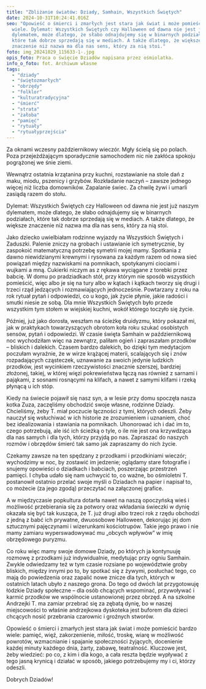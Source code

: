 ```yaml
---
title: "Zbliżanie światów: Dziady, Samhain, Wszystkich Świętych"
date: 2024-10-31T10:24:41.016Z
seo: "Opowieść o śmierci i zmarłych jest stara jak świat i może pomieścić bardzo
  wiele. Dylemat: Wszystkich Świętych czy Halloween od dawna nie jest już naszym
  dylematem, może dlatego, że słabo odnajdujemy się w binarnych podziałach,
  które tak dobrze sprzedają się w mediach. A także dlatego, że większe
  znaczenie niż nazwa ma dla nas sens, który za nią stoi."
foto: img_20241029_115633-1-.jpg
opis_foto: Praca o święcie Dziadów napisana przez ośmiolatka.
info_o_foto: fot. Archiwum własne
tags:
  - "dziady"
  - "świętozmarłych"
  - "obrzędy"
  - "folklor"
  - "kulturatradycyjna"
  - "śmierć"
  - "strata"
  - "żałoba"
  - "pamięć"
  - "rytuały"
  - "rytuałyprzejścia"
---
```

Za oknami wczesny październikowy wieczór. Mgły ścielą się po polach. Poza przejeżdżającym sporadycznie samochodem nic nie zakłóca spokoju pogrążonej we śnie ziemi.

Wewnątrz ostatnia krzątanina przy kuchni, rozstawianie na stole dań z maku, miodu, pszenicy i grzybów. Rozkładanie naczyń – zawsze jednego więcej niż liczba domowników. Zapalanie świec. Za chwilę żywi i umarli zasiądą razem do stołu.

Dylemat: Wszystkich Świętych czy Halloween od dawna nie jest już naszym dylematem, może dlatego, że słabo odnajdujemy się w binarnych podziałach, które tak dobrze sprzedają się w mediach. A także dlatego, że większe znaczenie niż nazwa ma dla nas sens, który za nią stoi.

Jako dziecko uwielbiałam rodzinne wyjazdy na Wszystkich Świętych i Zaduszki. Palenie zniczy na grobach i ustawianie ich symetrycznie, by zaspokoić matematyczną potrzebę symetrii mojej mamy. Spotkania z dawno niewidzianymi krewnymi i rysowana za każdym razem od nowa sieć powiązań między nazwiskami na pomnikach, spotykanymi ciociami i wujkami a mną. Cukierki niczym as z rękawa wyciągane z torebki przez babcię. W domu po pradziadkach stół, przy którym nie sposób wszystkich pomieścić, więc albo je się na tury albo w kątach i kątkach tworzy się drugi i trzeci rząd  jedzących i rozmawiających jednocześnie. Powtarzany z roku na rok rytuał pytań i odpowiedzi, co u kogo, jak życie płynie, jakie radości i smutki niesie ze sobą. Dla mnie Wszystkich Świętych było przede wszystkim tym stołem w wiejskiej kuchni, wokół którego toczyło się życie.

Później, już jako dorosła, weszłam na ścieżkę druidyzmu, który pokazał mi, jak w praktykach towarzyszących obrotom koła roku szukać osobistych sensów, pytań i odpowiedzi. W czasie święta Samhain w październikową noc wychodziłam więc na zewnątrz, paliłam ogień i zapraszałam przodków – bliskich i dalekich. Czasem bardzo dalekich, bo dzięki tym medytacjom poczułam wyraźnie, że w wirze krążącej materii, scalających się i znów rozpadających cząsteczek, uznawanie za swoich jedynie ludzkich przodków, jest wycinkiem rzeczywistości znacznie szerszej, bardziej złożonej, takiej, w której więzi pokrewieństwa łączą nas również z sarnami i pająkami, z sosnami rosnącymi na klifach, a nawet z samymi klifami i rzeką płynącą u ich stóp.

Kiedy na świecie pojawił się nasz syn, a w lesie przy domu spoczęła nasza kotka Zuza, zaczęliśmy obchodzić swoje własne, rodzinne Dziady. Chcieliśmy, żeby T. miał poczucie łączności z tymi, których odeszli. Żeby nauczył się wsłuchiwać w ich historie ze zrozumieniem i uznaniem, choć bez idealizowania i stawiania na pomnikach. Uhonorować ich i dać im to, czego potrzebują, ale iść ich ścieżką o tyle, o ile nie jest ona krzywdząca dla nas samych i dla tych, którzy przyjdą po nas. Zapraszać do naszych rozmów i obrzędów śmierć tak samo jak zapraszamy do nich życie.

Czekamy zawsze na ten spędzany z przodkami i przodkiniami wieczór; wychodzimy w noc, by zostawić im jedzenie; oglądamy stare fotografie i snujemy opowieści o dziadkach i babciach, poszerzając przestrzeń pamięci. I chyba udało się nam uchwycić to, co ważne, bo ośmioletni T. postanowił ostatnio przelać swoje myśli o Dziadach na papier i napisał to, co możecie (za jego zgodą) przeczytać na załączonej grafice.

A w międzyczasie popkultura dotarła nawet na naszą opoczyńską wieś i możliwość przebierania się za potwory oraz wkładania świeczki w dynię okazała się być tak kusząca, że T. już drugi albo trzeci rok z rzędu obchodzi z jedną z babć ich prywatne, dwuosobowe Halloween, dekorując jej dom sztucznymi pajęczynami i wizerunkami kościotrupów. Takie jego prawo i nie mamy zamiaru wyperswadowywać mu „obcych wpływów” w imię obrzędowego puryzmu.

Co roku więc mamy swoje domowe Dziady, po których ja kontynuuję rozmowę z przodkami już indywidualnie, medytując przy ogniu Samhain. Zwykle odwiedzamy też w tym czasie rozsiane po województwie groby bliskich, między innymi po to, by spotkać się z żywymi, posłuchać tego, co mają do powiedzenia oraz zapalić nowe znicze dla tych, których w ostatnich latach ubyło z naszego grona. Do tego od dwóch lat przygotowuję łódzkie Dziady społeczne – dla osób chcących wspominać, przywoływać i karmić przodków we wspólnocie ustanowionej przez obrzęd. A na szkolne Andrzejki T. ma zamiar przebrać się za zębatą dynię, bo w naszej miejscowości to właśnie andrzejkowa dyskoteka jest buforem dla dzieci chcących nosić przebrania czarownic i groźnych stworów.

Opowieść o śmierci i zmarłych jest stara jak świat i może pomieścić bardzo wiele: pamięć, więź, zakorzenienie, miłość, troskę, wiarę w możliwość powrotów, wzmacnianie i spajanie społeczności żyjących, docenienie każdej minuty każdego dnia, żarty, zabawę, teatralność. Kluczowe jest, żeby wiedzieć: po co, z kim i dla kogo, a cała reszta będzie wypływać z tego jasną krynicą i działać w sposób, jakiego potrzebujemy my i ci, którzy odeszli.

Dobrych Dziadów!